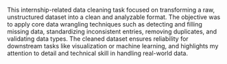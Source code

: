 This internship-related data cleaning task focused on transforming a raw, unstructured dataset into a clean and analyzable format. The objective was to apply core data wrangling techniques such as detecting and filling missing data, standardizing inconsistent entries, removing duplicates, and validating data types. The cleaned dataset ensures reliability for downstream tasks like visualization or machine learning, and highlights my attention to detail and technical skill in handling real-world data.
